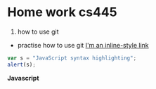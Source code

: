 # Home work cs445
1. how to use git
* practise how to use git
[I'm an inline-style link](https://www.google.com)
```javascript
var s = "JavaScript syntax highlighting";
alert(s);
```
**Javascript**